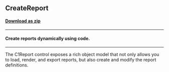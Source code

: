 ## CreateReport
#### [Download as zip](https://minhaskamal.github.io/DownGit/#/home?url=https://github.com/GrapeCity/ComponentOne-WinForms-Samples/tree/master/NetFramework\Reports\C1Report\Cs\CreateReport)
____
#### Create reports dynamically using code.
____
The C1Report control exposes a rich object model that not only allows you to load, render, and export reports, but also create and modify the report definitions. 